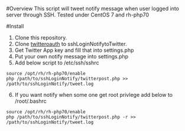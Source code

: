 #Overview
This script will tweet notify message when user logged into server through SSH.
Tested under CentOS 7 and rh-php70

#Install
1. Clone this repository.
2. Clone [twitteroauth](https://github.com/abraham/twitteroauth.git) to sshLoginNotifytoTwitter.
3. Get Twitter App key and fill that into settings.php
4. Put your own notify message into settings.php
5. Add below script to /etc/ssh/sshrc

```bash:sshrc
source /opt/rh/rh-php70/enable
php /path/to/sshLoginNotify/twitterpost.php >> /path/to/sshLoginNotify/tweet.log
```

6. If you want notify when some one get root privlege add below to /root/.bashrc

```bash:.bashrc
source /opt/rh/rh-php70/enable
php /path/to/sshLoginNotify/twitterpost.php -r >> /path/to/sshLoginNotify/tweet.log
```
